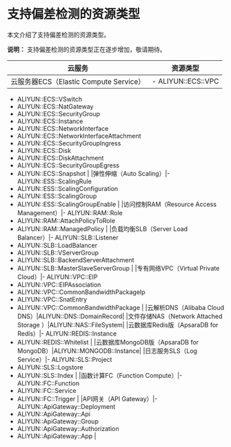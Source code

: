 # 支持偏差检测的资源类型

本文介绍了支持偏差检测的资源类型。

**说明：** 支持偏差检测的资源类型正在逐步增加，敬请期待。

|云服务|资源类型|
|---|----|
|云服务器ECS（Elastic Compute Service）|-   ALIYUN::ECS::VPC
-   ALIYUN::ECS::VSwitch
-   ALIYUN::ECS::NatGateway
-   ALIYUN::ECS::SecurityGroup
-   ALIYUN::ECS::Instance
-   ALIYUN::ECS::NetworkInterface
-   ALIYUN::ECS::NetworkInterfaceAttachment
-   ALIYUN::ECS::SecurityGroupIngress
-   ALIYUN::ECS::Disk
-   ALIYUN::ECS::DiskAttachment
-   ALIYUN::ECS::SecurityGroupEgress
-   ALIYUN::ECS::Snapshot |
|弹性伸缩（Auto Scaling）|-   ALIYUN::ESS::ScalingRule
-   ALIYUN::ESS::ScalingConfiguration
-   ALIYUN::ESS::ScalingGroup
-   ALIYUN::ESS::ScalingGroupEnable |
|访问控制RAM（Resource Access Management）|-   ALIYUN::RAM::Role
-   ALIYUN::RAM::AttachPolicyToRole
-   ALIYUN::RAM::ManagedPolicy |
|负载均衡SLB（Server Load Balancer）|-   ALIYUN::SLB::Listener
-   ALIYUN::SLB::LoadBalancer
-   ALIYUN::SLB::VServerGroup
-   ALIYUN::SLB::BackendServerAttachment
-   ALIYUN::SLB::MasterSlaveServerGroup |
|专有网络VPC（Virtual Private Cloud）|-   ALIYUN::VPC::EIP
-   ALIYUN::VPC::EIPAssociation
-   ALIYUN::VPC::CommonBandwidthPackageIp
-   ALIYUN::VPC::SnatEntry
-   ALIYUN::VPC::CommonBandwidthPackage |
|云解析DNS（Alibaba Cloud DNS）|ALIYUN::DNS::DomainRecord|
|文件存储NAS（Network Attached Storage ）|ALIYUN::NAS::FileSystem|
|云数据库Redis版（ApsaraDB for Redis）|-   ALIYUN::REDIS::Instance
-   ALIYUN::REDIS::Whitelist |
|云数据库MongoDB版（ApsaraDB for MongoDB）|ALIYUN::MONGODB::Instance|
|日志服务SLS（Log Service）|-   ALIYUN::SLS::Project
-   ALIYUN::SLS::Logstore
-   ALIYUN::SLS::Index |
|函数计算FC（Function Compute）|-   ALIYUN::FC::Function
-   ALIYUN::FC::Service
-   ALIYUN::FC::Trigger |
|API网关（API Gateway）|-   ALIYUN::ApiGateway::Deployment
-   ALIYUN::ApiGateway::Api
-   ALIYUN::ApiGateway::Group
-   ALIYUN::ApiGateway::Authorization
-   ALIYUN::ApiGateway::App |

